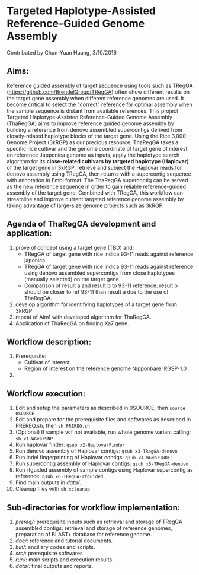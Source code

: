 # Targeted Haplotype-Assisted Reference-Guided Genome Assembly
Contributed by Chun-Yuan Huang, 3/10/2016

## Aims: 
Reference guided assembly of target sequence using tools such as TRegGA (https://github.com/BrendelGroup/TRegGA) often show different results on the target gene assembly when different reference genomes are used. It become critical to select the "correct" reference for optimal assembly when the sample sequence is distant from available references. This project Targeted Haplotype-Assisted Reference-Guided Genome Assembly (ThaRegGA) aims to improve reference guided genome assembly by building a reference from denovo assembled supercontigs derived from closely-related haplotype blocks of the target gene. Using the Rice 3,000 Genome Project (3kRGP) as our precious resource, ThaRegGA takes a specific rice cultivar and the genome coordinate of target gene of interest on reference Japponica genome as inputs, apply the haplotype search algorithm for its **close-related cultivars by targeted haplotype (Haplovar)** of the target gene in 3kRGP, retrieve and subject the Haplovar reads for denovo assembly using TRegGA, then returns with a supercontig sequence with annotation in Embl format. The ThaRegGA supercontig can be served as the new reference sequence in order to gain reliable reference-guided assembly of the target gene. Combined with TRegGA, this workflow can streamline and improve current targeted reference genome assembly by taking advantage of large-size genome projects such as 3kRGP.  

## Agenda of ThaRegGA development and application:
1. prove of concept using a target gene (TBD) and:
   * TRegGA of target gene with rice indica 93-11 reads against reference japonica
   * TRegGA of target gene with rice indica 93-11 reads against reference using denovo assembled supercontigs from close haplotypes (manually selected) on the target gene.
   * Comparison of result a and result b to 93-11 reference: result b should be closer to ref 93-11 than result a due to the use of ThaRegGA.
2. develop algorithm for identifying haplotypes of a target gene from 3kRGP
3. repeat of Aim1 with developed algorithm for ThaRegGA.
4. Application of ThaRegGA on finding Xa7 gene.

## Workflow description:
1. Prerequisite: 
   * Cultivar of interest.
   * Region of interest on the reference genome Nipponbare IRGSP-1.0
2. 

## Workflow execution:
1. Edit and setup the parameters as described in 0SOURCE, then `source 0SOURCE`
2. Edit and prepare for the prerequisite files and softwares as described in PREREQ.sh, then `sh PREREQ.sh`
3. (Optional) If sample vcf not available, run whole genome variant calling: `sh x1-WGvarSNP`
4. Run haplovar finder: `qsub x2-HaplovarFinder`
5. Run denovo assembly of Haplovar contigs: `qsub x3-TRegGA-denovo`
6. Run indel fingerprinting of Haplovar contigs: `qsub x4-WGvarINDEL`
7. Run supercontig assembly of Haplovar contigs: `qsub x5-TRegGA-denovo`
8. Run rfguided assembly of sample contigs using Haplovar supercontig as reference: `qsub x6-TRegGA-rfguided`
5. Find main outputs in *data/*.
6. Cleanup files with `sh xcleanup`

## Sub-directories for workflow implementation:
1. *prereq/*: prerequisite inputs such as retrieval and storage of TRegGA assembled contigs; retrieval and storage of reference genomes, preparation of BLAST+ database for reference genome.
2. *doc/*: reference and tutorial documents.
3. *bin/*: ancillary codes and scripts.
4. *src/*: prerequisite softwares
5. *run/*: main scripts and execution results.
6. *data/*: final outputs and reports.
